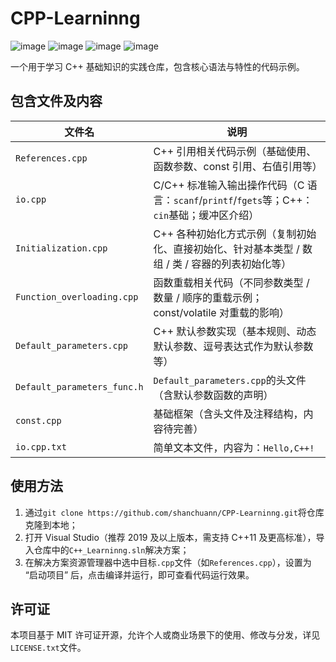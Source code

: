 # CPP-Learninng

![image](https://img.shields.io/badge/level-beginner-cyan.svg) ![image](https://img.shields.io/badge/language-C++-blue.svg) ![image](https://img.shields.io/badge/license-MIT-green.svg) ![image](https://img.shields.io/badge/environment-Visual%20Studio-orange.svg)

一个用于学习 C++ 基础知识的实践仓库，包含核心语法与特性的代码示例。

## 包含文件及内容

| 文件名                      | 说明                                                         |
| --------------------------- | ------------------------------------------------------------ |
| `References.cpp`            | C++ 引用相关代码示例（基础使用、函数参数、const 引用、右值引用等） |
| `io.cpp`                    | C/C++ 标准输入输出操作代码（C 语言：`scanf`/`printf`/`fgets`等；C++：`cin`基础；缓冲区介绍） |
| `Initialization.cpp`        | C++ 各种初始化方式示例（复制初始化、直接初始化、针对基本类型 / 数组 / 类 / 容器的列表初始化等） |
| `Function_overloading.cpp`  | 函数重载相关代码（不同参数类型 / 数量 / 顺序的重载示例；const/volatile 对重载的影响） |
| `Default_parameters.cpp`    | C++ 默认参数实现（基本规则、动态默认参数、逗号表达式作为默认参数等） |
| `Default_parameters_func.h` | `Default_parameters.cpp`的头文件（含默认参数函数的声明）     |
| `const.cpp`                 | 基础框架（含头文件及注释结构，内容待完善）                   |
| `io.cpp.txt`                | 简单文本文件，内容为：`Hello,C++!`                                            

## 使用方法

1. 通过`git clone https://github.com/shanchuann/CPP-Learninng.git`将仓库克隆到本地；
2. 打开 Visual Studio（推荐 2019 及以上版本，需支持 C++11 及更高标准），导入仓库中的`C++_Learninng.sln`解决方案；
3. 在解决方案资源管理器中选中目标`.cpp`文件（如`References.cpp`），设置为 “启动项目” 后，点击编译并运行，即可查看代码运行效果。

## 许可证

本项目基于 MIT 许可证开源，允许个人或商业场景下的使用、修改与分发，详见`LICENSE.txt`文件。
